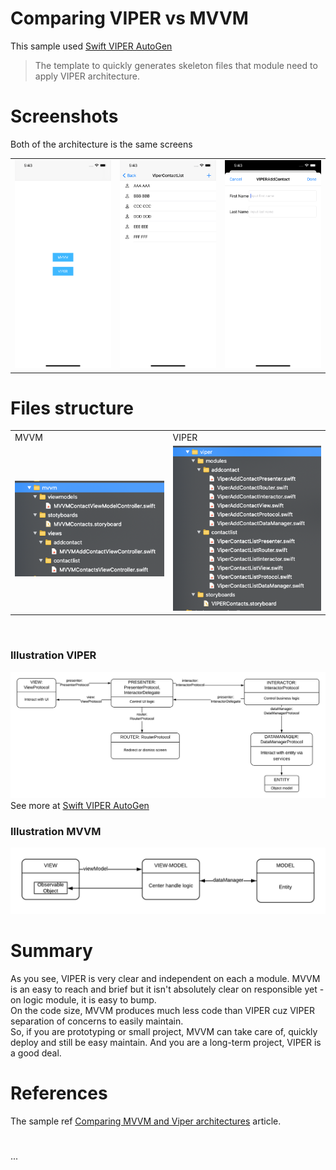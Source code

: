 # Comparing VIPER vs MVVM
This sample used [Swift VIPER AutoGen](https://github.com/lamhoangx/iOS_SwiftViperAutoGen.git)
> The template to quickly generates skeleton files that module need to apply VIPER architecture.

# Screenshots
Both of the architecture is the same screens
<table>
    <tr>
        <td><img src="img/main.png" width="400"/></td>
        <td><img src="img/viper_contactlist.png" width="400"/></td>
        <td><img src="img/viper_addcontact.png" width="400"/></td>
    </tr>
</table>

# Files structure
<table>
    <tr>
        <td>MVVM</td>
        <td>VIPER</td>
    </tr>
        <td><img src="img/mvvm_files_structure.png" width="300"/></td>
        <td><img src="img/viper_files_structure.png" width="300"/></td>
    <tr>
    </tr>
</table>

<br>

### Illustration VIPER

[<img src="https://raw.githubusercontent.com/lamhoangx/iOS_SwiftViperAutoGen/master/img/overview.png" width="800"/>]()
See more at [Swift VIPER AutoGen](https://github.com/lamhoangx/iOS_SwiftViperAutoGen.git)

### Illustration MVVM
[<img src="img/mvvm_diagram.png" width="800"/>]()

# Summary
As you see, VIPER is very clear and independent on each a module. MVVM is an easy to reach and brief but it isn't absolutely clear on responsible yet - on logic module, it is easy to bump. <br>
On the code size, MVVM produces much less code than VIPER cuz VIPER separation of concerns to easily maintain.<br>
So, if you are prototyping or small project, MVVM can take care of, quickly deploy and still be easy maintain. And you are a long-term project, VIPER is a good deal.

# References
The sample ref [Comparing MVVM and Viper architectures](https://auth0.com/blog/compare-mvvm-and-viper-architectures/) article.

#
...